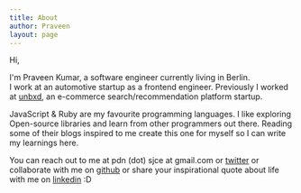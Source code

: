 ```yaml
---
title: About
author: Praveen 
layout: page
---
```

Hi, 

I'm Praveen Kumar, a software engineer currently living in Berlin.  
I work at an automotive startup as a frontend engineer.
Previously I worked at [unbxd][1], an e-commerce search/recommendation platform startup.  

JavaScript & Ruby are my favourite programming languages. I like exploring Open-source libraries and learn from other programmers out there. Reading some of their blogs inspired to me create this one for myself so I can write my learnings here.  

You can reach out to me at pdn (dot) sjce at gmail.com
 or [twitter][2] or collaborate with me on [github][3] or share your inspirational quote about life with me on [linkedin](https://www.linkedin.com/in/praveen612) :D 


 [1]: http://www.unbxd.com/
 [2]: https://twitter.com/_praveen612
 [3]: https://github.com/praveen612